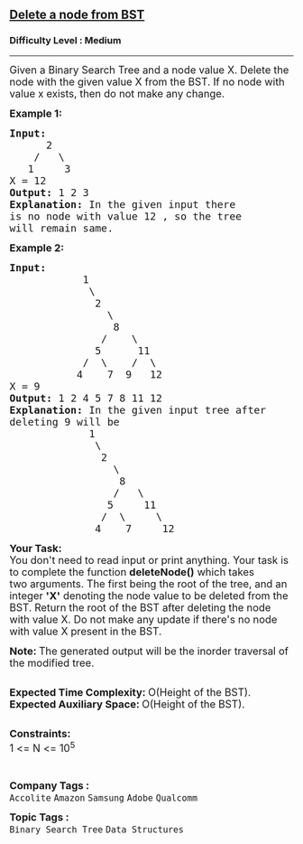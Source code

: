 <h2><a href="https://practice.geeksforgeeks.org/problems/delete-a-node-from-bst/1?utm_source=youtube&utm_medium=collab_striver_ytdescription&utm_campaign=delete-a-node-from-bst">Delete a node from BST</a></h2><h3>Difficulty Level : Medium</h3><hr><div class="problems_problem_content__Xm_eO"><p><span style="font-size: 18px;">Given a Binary Search Tree and a node value X. Delete the node with the given value X from the BST. If no node with value x exists, then do not make any change.&nbsp;</span></p>
<p><span style="font-size: 18px;"><strong>Example 1:</strong></span></p>
<pre><span style="font-size: 18px;"><strong>Input:
</strong>      2
&nbsp;   /   \
&nbsp;  1     3
X = 12
<strong>Output: </strong>1 2 3<strong>
Explanation: </strong>In the given input there
is no node with value 12 , so the tree
will remain same.</span>
</pre>
<p><span style="font-size: 18px;"><strong>Example 2:</strong></span></p>
<pre><span style="font-size: 18px;"><strong>Input:
</strong>&nbsp; &nbsp; &nbsp; &nbsp; &nbsp; &nbsp; 1
 &nbsp; &nbsp; &nbsp; &nbsp; &nbsp; &nbsp;&nbsp;\
 &nbsp; &nbsp;    &nbsp; &nbsp; &nbsp; 2
 &nbsp; &nbsp;&nbsp; &nbsp;       &nbsp;&nbsp;\
 &nbsp; &nbsp; &nbsp;        &nbsp;  8 
&nbsp; &nbsp; &nbsp; &nbsp; &nbsp; &nbsp; &nbsp; &nbsp;/&nbsp; &nbsp; \
 &nbsp; &nbsp; &nbsp; &nbsp;     &nbsp;5&nbsp;  &nbsp;  11
 &nbsp; &nbsp; &nbsp; &nbsp; &nbsp; &nbsp;/&nbsp; \&nbsp; &nbsp; /  \
 &nbsp; &nbsp; &nbsp;     4 &nbsp; &nbsp;7&nbsp; 9 &nbsp;&nbsp;12
X = 9
<strong>Output: </strong>1 2 4 5 7 8 11 12<strong>
Explanation: </strong>In the given input tree after
deleting 9 will be
&nbsp; &nbsp; &nbsp; &nbsp; &nbsp; &nbsp;  1
&nbsp; &nbsp; &nbsp; &nbsp;   &nbsp; &nbsp;&nbsp;\
&nbsp; &nbsp;     &nbsp;  &nbsp; &nbsp; 2
&nbsp; &nbsp;&nbsp; &nbsp;        &nbsp; &nbsp;\
&nbsp; &nbsp; &nbsp;        &nbsp;  &nbsp; 8
&nbsp; &nbsp; &nbsp; &nbsp; &nbsp; &nbsp;  &nbsp;  &nbsp;/&nbsp;  \
&nbsp; &nbsp; &nbsp; &nbsp;        &nbsp;5&nbsp; &nbsp;  11
&nbsp; &nbsp; &nbsp; &nbsp; &nbsp; &nbsp; &nbsp;&nbsp; /&nbsp; \&nbsp; &nbsp; &nbsp;\
&nbsp; &nbsp; &nbsp;         4 &nbsp; &nbsp;7&nbsp; &nbsp;&nbsp;&nbsp;12</span></pre>
<p><span style="font-size: 18px;"><strong>Your Task:</strong><br>You don't need to read input or print anything. Your task is to complete the function</span><span style="font-size: 18px;"> <strong>deleteNode()</strong>&nbsp;which takes two&nbsp;arguments. The first being the root of the tree, and an integer <strong>'X'</strong>&nbsp;denoting the node value to be deleted from the BST. Return the root of the BST after deleting the node with value X. Do not make any update if there's no node with value X present in the BST. </span></p>
<p><span style="font-size: 18px;"><strong>Note: </strong>The generated output will be&nbsp;the inorder traversal of the modified tree.</span><br>&nbsp;</p>
<p><span style="font-size: 18px;"><strong>Expected Time Complexity:&nbsp;</strong>O(Height of the BST).<br><strong>Expected Auxiliary Space:&nbsp;</strong>O(Height of the BST).</span><br>&nbsp;</p>
<p><span style="font-size: 18px;"><strong>Constraints:</strong><br>1 &lt;= N &lt;= 10<sup>5</sup></span></p>
<p>&nbsp;</p></div><p><span style=font-size:18px><strong>Company Tags : </strong><br><code>Accolite</code>&nbsp;<code>Amazon</code>&nbsp;<code>Samsung</code>&nbsp;<code>Adobe</code>&nbsp;<code>Qualcomm</code>&nbsp;<br><p><span style=font-size:18px><strong>Topic Tags : </strong><br><code>Binary Search Tree</code>&nbsp;<code>Data Structures</code>&nbsp;